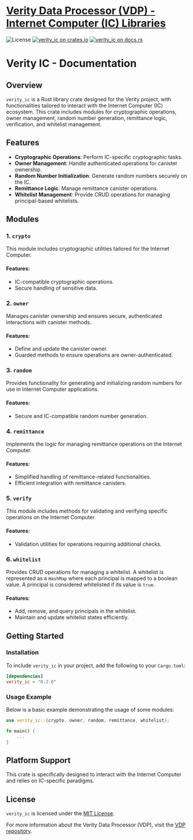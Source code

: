 # [Verity Data Processor (VDP) - Internet Computer (IC) Libraries](https://github.com/usherlabs/verity-dp)

![License](https://img.shields.io/crates/l/verity_ic) [![verity_ic on crates.io](https://img.shields.io/crates/v/verity_ic)](https://crates.io/crates/verity_ic) [![verity_ic on docs.rs](https://docs.rs/verity_ic/badge.svg)](https://docs.rs/verity_ic)

# Verity IC - Documentation

## Overview
`verity_ic` is a Rust library crate designed for the Verity project, with functionalities tailored to interact with the Internet Computer (IC) ecosystem. This crate includes modules for cryptographic operations, owner management, random number generation, remittance logic, verification, and whitelist management.

## Features
- **Cryptographic Operations**: Perform IC-specific cryptographic tasks.
- **Owner Management**: Handle authenticated operations for canister ownership.
- **Random Number Initialization**: Generate random numbers securely on the IC.
- **Remittance Logic**: Manage remittance canister operations.
- **Whitelist Management**: Provide CRUD operations for managing principal-based whitelists.

## Modules

### 1. `crypto`
This module includes cryptographic utilities tailored for the Internet Computer.

#### Features:
- IC-compatible cryptographic operations.
- Secure handling of sensitive data.

### 2. `owner`
Manages canister ownership and ensures secure, authenticated interactions with canister methods.

#### Features:
- Define and update the canister owner.
- Guarded methods to ensure operations are owner-authenticated.

### 3. `random`
Provides functionality for generating and initializing random numbers for use in Internet Computer applications.

#### Features:
- Secure and IC-compatible random number generation.

### 4. `remittance`
Implements the logic for managing remittance operations on the Internet Computer.

#### Features:
- Simplified handling of remittance-related functionalities.
- Efficient integration with remittance canisters.

### 5. `verify`
This module includes methods for validating and verifying specific operations on the Internet Computer.

#### Features:
- Validation utilities for operations requiring additional checks.

### 6. `whitelist`
Provides CRUD operations for managing a whitelist. A whitelist is represented as a `HashMap` where each principal is mapped to a boolean value. A principal is considered whitelisted if its value is `true`.

#### Features:
- Add, remove, and query principals in the whitelist.
- Maintain and update whitelist states efficiently.

## Getting Started
### Installation
To include `verity_ic` in your project, add the following to your `Cargo.toml`:

```toml
[dependencies]
verity_ic = "0.2.0"
```

### Usage Example
Below is a basic example demonstrating the usage of some modules:

```rust
use verity_ic::{crypto, owner, random, remittance, whitelist};

fn main() {
    ...
}
```

## Platform Support
This crate is specifically designed to interact with the Internet Computer and relies on IC-specific paradigms.

## License
`verity_ic` is licensed under the [MIT License](LICENSE).



For more information about the Verity Data Processor (VDP), visit the [VDP repository](https://github.com/usherlabs/verity-dp).
